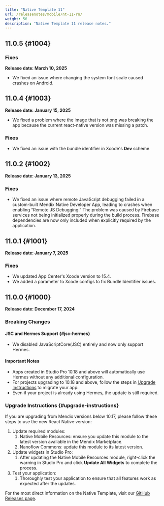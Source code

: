 ```yaml
---
title: "Native Template 11"
url: /releasenotes/mobile/nt-11-rn/
weight: 50
description: "Native Template 11 release notes."
---
```


## 11.0.5 {#1004}

### Fixes

**Release date: March 10, 2025**

* We fixed an issue where changing the system font scale caused crashes on Android. 

## 11.0.4 {#1003}

**Release date: January 15, 2025**

* We fixed a problem where the image that is not png was breaking the app because the current react-native version was missing a patch.

### Fixes

* We fixed an issue with the bundle identifier in Xcode's **Dev** scheme.

## 11.0.2 {#1002}

**Release date: January 13, 2025**

### Fixes

* We fixed an issue where remote JavaScript debugging failed in a custom-built Mendix Native Developer App, leading to crashes when enabling “Remote JS Debugging.” The problem was caused by Firebase services not being initialized properly during the build process. Firebase dependencies are now only included when explicitly required by the application.

## 11.0.1 {#1001}

**Release date: January 7, 2025**

### Fixes

* We updated App Center's Xcode version to 15.4.
* We added a parameter to Xcode configs to fix Bundle Identifier issues.

## 11.0.0 {#1000}

**Release date: December 17, 2024**

### Breaking Changes

#### JSC and Hermes Support {#jsc-hermes}

* We disabled JavaScriptCore(JSC) entirely and now only support Hermes.

#### Important Notes

* Apps created in Studio Pro 10.18 and above will automatically use Hermes without any additional configuration.
* For projects upgrading to 10.18 and above, follow the steps in [Upgrade Instructions](#upgrade-instructions) to migrate your app.
* Even if your project is already using Hermes, the update is still required.

### Upgrade Instructions {#upgrade-instructions}

If you are upgrading from Mendix versions below 10.17, please follow these steps to use the new React Native version:

1. Update required modules:
    1. Native Mobile Resources: ensure you update this module to the latest version available in the Mendix Marketplace.
    1. Nanoflow Commons: update this module to its latest version.
1. Update widgets in Studio Pro:
    1. After updating the Native Mobile Resources module, right-click the warning in Studio Pro and click **Update All Widgets** to complete the process.
1. Test your application:
    1. Thoroughly test your application to ensure that all features work as expected after the updates.

For the most direct information on the Native Template, visit our [GitHub Releases page](https://github.com/mendix/native-template/releases/tag/v11.0.0).

